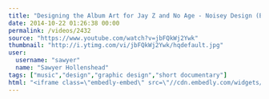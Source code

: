 ```yaml
---
title: "Designing the Album Art for Jay Z and No Age - Noisey Design (Episode 2)"
date: 2014-10-22 01:26:38 00:00
permalink: /videos/2432
source: "https://www.youtube.com/watch?v=jbFQkWj2Ywk"
thumbnail: "http://i.ytimg.com/vi/jbFQkWj2Ywk/hqdefault.jpg"
user:
  username: "sawyer"
  name: "Sawyer Hollenshead"
tags: ["music","design","graphic design","short documentary"]
html: "<iframe class=\"embedly-embed\" src=\"//cdn.embedly.com/widgets/media.html?src=http%3A%2F%2Fwww.youtube.com%2Fembed%2FjbFQkWj2Ywk%3Fwmode%3Dtransparent%26feature%3Doembed&wmode=transparent&url=http%3A%2F%2Fwww.youtube.com%2Fwatch%3Fv%3DjbFQkWj2Ywk&image=http%3A%2F%2Fi.ytimg.com%2Fvi%2FjbFQkWj2Ywk%2Fhqdefault.jpg&key=daaebf4d9cdd46779200162d0ca86e20&type=text%2Fhtml&schema=youtube\" width=\"854\" height=\"480\" scrolling=\"no\" frameborder=\"0\" allowfullscreen></iframe>"
---
```


